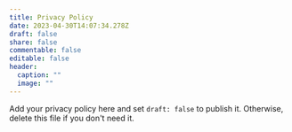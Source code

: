 ```yaml
---
title: Privacy Policy
date: 2023-04-30T14:07:34.278Z
draft: false
share: false
commentable: false
editable: false
header:
  caption: ""
  image: ""
---
```


Add your privacy policy here and set `draft: false` to publish it. Otherwise, delete this file if you don't need it.
